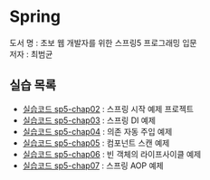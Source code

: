 # Spring

도서 명 : 초보 웹 개발자를 위한 스프링5 프로그래밍 입문<br>
저자 : 최범균

## 실습 목록
- [실습코드 sp5-chap02](./sp5-chap02)
  : 스프링 시작 예제 프로젝트
- [실습코드 sp5-chap03](./sp5-chap03)
  : 스프링  DI 예제
- [실습코드 sp5-chap04](./sp5-chap04)
  : 의존 자동 주입 예제
- [실습코드 sp5-chap05](./sp5-chap05)
  : 컴포넌트 스캔 예제
- [실습코드 sp5-chap06](./sp5-chap06)
  : 빈 객체의 라이프사이클 예제
- [실습코드 sp5-chap07](./sp5-chap07)
  : 스프링 AOP 예제
